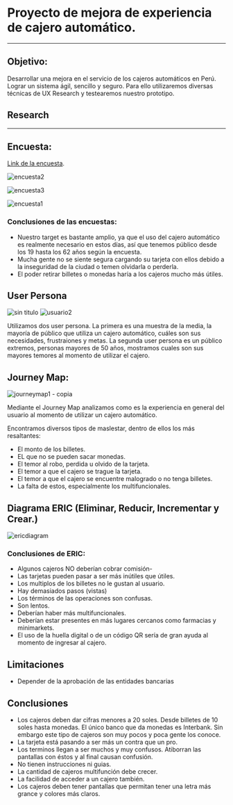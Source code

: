 # Proyecto de mejora de experiencia de cajero automático.
***
## Objetivo:
Desarrollar una mejora en el servicio de los cajeros automáticos en Perú. Lograr un sistema ágil, sencillo y seguro. Para ello utilizaremos diversas técnicas de UX Research y testearemos nuestro prototipo.

## Research
***
## Encuesta:

  [Link de la encuesta]( https://goo.gl/forms/5fMzatZjZYoG0PPQ2).

![encuesta2](https://user-images.githubusercontent.com/32309909/41449828-0409fc36-7029-11e8-9b5e-9dff16753842.jpg)

![encuesta3](https://user-images.githubusercontent.com/32309909/41449832-08f26698-7029-11e8-9923-5eeabcdeb05b.jpg)

![encuesta1](https://user-images.githubusercontent.com/32309909/41449812-ecd303a0-7028-11e8-849d-386d0e6f66c0.jpg)

### Conclusiones de las encuestas:

- Nuestro target es bastante amplio, ya que el uso del cajero automático es realmente necesario en estos días, así que tenemos público desde los 19 hasta los 62 años según la encuesta.
- Mucha gente no se siente segura cargando su tarjeta con ellos debido a la inseguridad de la ciudad o temen olvidarla o perderla.
- El poder retirar billetes o monedas haría a los cajeros mucho más útiles.

## User Persona

![sin titulo](https://user-images.githubusercontent.com/32309909/41450127-48f89e18-702b-11e8-8e5f-6dc9441850d6.jpg)
![usuario2](https://user-images.githubusercontent.com/32309909/41450128-4a371958-702b-11e8-87f8-213aeb5842e0.jpg)

Utilizamos dos user persona. La primera es una muestra de la media, la mayoría de público que utiliza un cajero automático, cuáles son sus necesidades, frustraiones y metas. La segunda user persona es un público extremos, personas mayores de 50 años, mostramos cuales son sus mayores temores al momento de utilizar el cajero.

## Journey Map:


![journeymap1 - copia](https://user-images.githubusercontent.com/32309909/41450297-4c309b66-702c-11e8-81ea-437646c70afa.JPG)

Mediante el Journey Map analizamos como es la experiencia en general del usuario al momento de utilizar un cajero automático.

Encontramos diversos tipos de maslestar, dentro de ellos los más resaltantes:

- El monto de los billetes.
- EL que no se pueden sacar monedas.
- El temor al robo, perdida u olvido de la tarjeta.
- El temor a que el cajero se trague la tarjeta.
- El temor a que el cajero se encuentre malogrado o no tenga billetes.
- La falta de estos, especialmente los multifuncionales.

## Diagrama ERIC (Eliminar, Reducir, Incrementar y Crear.)

![ericdiagram](https://user-images.githubusercontent.com/32309909/41450507-e1c480f6-702d-11e8-9d2f-d2b61ad1a66b.jpg)

### Conclusiones de ERIC:

- Algunos cajeros NO deberían cobrar comisión-
- Las tarjetas pueden pasar a ser más inútiles que útiles.
- Los multiplos de los billetes no le gustan al usuario.
- Hay demasiados pasos (vistas)
- Los términos de las operaciones son confusas.
- Son lentos.
- Deberían haber más multifuncionales.
- Deberían estar presentes en más lugares cercanos como farmacias y minimarkets.
- El uso de la huella digital o de un código QR sería de gran ayuda al momento de ingresar al cajero.


## Limitaciones

- Depender de la aprobación de las entidades bancarias



## Conclusiones

- Los cajeros deben dar cifras menores a 20 soles. Desde billetes de 10 soles hasta monedas. El único banco que da monedas es Interbank. Sin embargo este tipo de cajeros son muy pocos y poca gente los conoce.
- La tarjeta está pasando a ser más un contra que un pro.
- Los terminos llegan a ser muchos y muy confusos. Atiborran las pantallas con éstos y al final causan confusión.
- No tienen instrucciones ni guias.
- La cantidad de cajeros multifunción debe crecer.
- La facilidad de acceder a un cajero también.
- Los cajeros deben tener pantallas que permitan tener una letra más grance y colores más claros.



